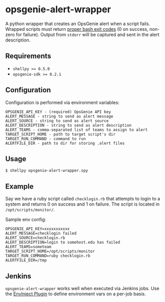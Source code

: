 # opsgenie-alert-wrapper

A python wrapper that creates an OpsGenie alert when a script fails. Wrapped scripts must return [proper bash exit codes](http://tldp.org/LDP/abs/html/exit-status.html) (0 on success, non-zero for failure). Output from `stderr` will be captured and sent in the alert description.

## Requirements

* `shellpy >= 0.5.0`
* `opsgenie-sdk >= 0.2.1`

## Configuration

Configuration is performed via environment variables:

```
OPSGENIE_API_KEY - (required) OpsGenie API key
ALERT_MESSAGE - string to send as alert message
ALERT_SOURCE - string to send as alert source
ALERT_DESCRIPTION - string to send as alert description
ALERT_TEAMS - comma-separated list of teams to assign to alert
TARGET_SCRIPT_HOME - path to target script's dir
TARGET_RUN_COMMAND - command to run
ALERTFILE_DIR - path to dir for storing .alert files
```

## Usage

```
$ shellpy opsgenie-alert-wrapper.spy
```

## Example

Say we have a ruby script called `checklogin.rb` that attempts to login to a system and returns 0 on success and 1 on failure. The script is located in `/opt/scripts/monitor/`.

Sample env config:
```
OPSGENIE_API_KEY=xxxxxxxxxxx
ALERT_MESSAGE=checklogin failed
ALERT_SOURCE=checklogin.rb
ALERT_DESCRIPTION=login to somehost.edu has failed
ALERT_TEAMS=someteam
TARGET_SCRIPT_HOME=/opt/scripts/monitor
TARGET_RUN_COMMAND=ruby checklogin.rb
ALERTFILE_DIR=/tmp
```

## Jenkins

`opsgenie-alert-wrapper` works well when executed via Jenkins jobs. Use the [EnvInject Plugin](https://wiki.jenkins-ci.org/display/JENKINS/EnvInject+Plugin) to define environment vars on a per-job basis.
